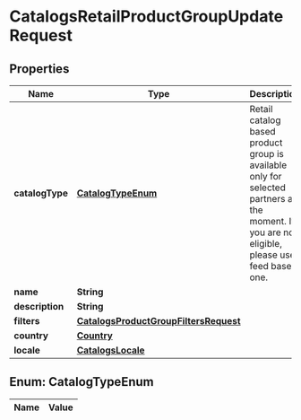 

# CatalogsRetailProductGroupUpdateRequest

## Properties

Name | Type | Description | Notes
------------ | ------------- | ------------- | -------------
**catalogType** | [**CatalogTypeEnum**](#CatalogTypeEnum) | Retail catalog based product group is available only for selected partners at the moment. If you are not eligible, please use feed based one. |  [optional]
**name** | **String** |  |  [optional]
**description** | **String** |  |  [optional]
**filters** | [**CatalogsProductGroupFiltersRequest**](CatalogsProductGroupFiltersRequest.md) |  |  [optional]
**country** | [**Country**](Country.md) |  |  [optional]
**locale** | [**CatalogsLocale**](CatalogsLocale.md) |  |  [optional]


## Enum: CatalogTypeEnum

Name | Value
---- | -----




